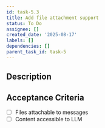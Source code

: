 ```yaml
---
id: task-5.3
title: Add file attachment support
status: To Do
assignee: []
created_date: '2025-08-17'
labels: []
dependencies: []
parent_task_id: task-5
---
```


## Description

## Acceptance Criteria

- [ ] Files attachable to messages
- [ ] Content accessible to LLM
